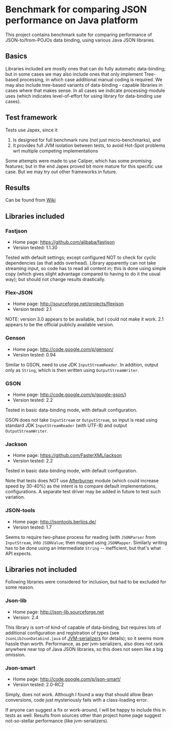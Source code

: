# Benchmark for comparing JSON performance on Java platform

This project contains benchmark suite for comparing performance of JSON-to/from-POJOs
data binding, using various Java JSON libraries.

## Basics

Libraries included are mostly ones that can do fully automatic data-binding; but in some
cases we may also include ones that only implement Tree-based processing, in which case
additional manual coding is required.
We may also include tree-based variants of data-binding - capable libraries in cases where that makes sense.
In all cases we indicate processing-module uses (which indicates level-of-effort for using
library for data-binding use cases).

## Test framework

Tests use Japex, since it

1. Is designed for full benchmark runs (not just micro-benchmarks), and
2. It provides full JVM isolation between tests, to avoid Hot-Spot problems wrt multiple competing implementations

Some attempts were made to use Caliper, which has some promising features; but in the end
Japex proved bit more mature for this specific use case.
But we may try out other frameworks in future.

## Results

Can be found from [Wiki](../../wiki)

## Libraries included

### Fastjson

* Home page: https://github.com/alibaba/fastjson
* Version tested: 1.1.30

Tested with default settings; except configured NOT to check for cyclic dependencies (as that
adds overhead).
Library apparently can not take streaming input, so code has to read all content in; this
is done using simple copy (which gives slight advantage compared to having to do it the
usual way); but should not change results drastically.

### Flex-JSON

* Home page: http://sourceforge.net/projects/flexjson
* Version tested: 2.1

NOTE: version 3.0 appears to be available, but I could not make it work.
2.1 appears to be the official publicly available version.

### Genson

* Home page: http://code.google.com/p/genson/
* Version tested: 0.94

Similar to GSON, need to use JDK `InputStreamReader`. In addition, output only as `String`, which
is then written using `OutputStreamWriter`.

### GSON

* Home page: http://code.google.com/p/google-gson/)
* Version tested: 2.2

Tested in basic data-binding mode, with default configuration.

GSON does not take `InputStream` or `OutputStream`,
so input is read using standard JDK `InputStreamReader` (with UTF-8)
and output `OutputStreamWriter`.

### Jackson

* Home page: https://github.com/FasterXML/jackson
* Version tested: 2.2

Tested in basic data-binding mode, with default configuration.

Note that tests does NOT use [Afterburner](https://github.com/FasterXML/jackson-module-afterburner) module (which could increase speed by 30-40%)
as the intent is to compare default implementations, configurations.
A separate test driver may be added in future to test such variation.

### JSON-tools

* Home page: http://jsontools.berlios.de/
* Version tested: 1.7

Seems to require two-phase process for reading (with `JSONParser` from `InputStream`, into `JSONValue`;
then mapped using `JSONMapper`.
Similarly writing has to be done using an intermediate `String` -- inefficient, but that's what API expects.

## Libraries not included

Following libraries were considered for inclusion, but had to be excluded for some reason.

### Json-lib

* Home page: http://json-lib.sourceforge.net
* Version: 2.4

This library is sort-of kind-of capable of data-binding, but requires lots of additional configuration and
registration of types (see `JsonLibJsonDatabind.java` of [JVM-serializers](https://github.com/eishay/jvm-serializers)
for details); so it seems more hassle than worth.
Performance, as per jvm-serializers, also does not rank anywhere near top of Java JSON libraries, so this does not seem like a big omission.

### Json-smart

* Home page: http://code.google.com/p/json-smart/
* Version tested: 2.0-RC2

Simply, does not work. Although I found a way that should allow Bean conversions, code just mysteriously
fails with a class-loading error.

If anyone can suggest a fix or work-around, I will be happy to include this in tests as well.
Results from sources other than project home page suggest not-so-stellar performance (like jvm-serializers).

